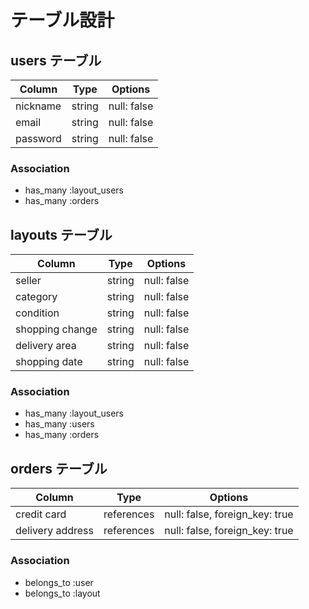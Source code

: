 # テーブル設計

## users テーブル

| Column   | Type   | Options     |
| -------- | ------ | ----------- |
| nickname | string | null: false |
| email    | string | null: false |
| password | string | null: false |

### Association

- has_many :layout_users
- has_many :orders
 <!-- through: layout_users -->

## layouts テーブル

| Column                     | Type   | Options     |
| ---------------------------| ------ | ----------- |
| seller                     | string | null: false |
| category                   | string | null: false |
| condition                  | string | null: false |
| shopping change            | string | null: false |
| delivery area              | string | null: false |
| shopping date              | string | null: false |

### Association

- has_many :layout_users
- has_many :users           
- has_many :orders
<!-- <% through: layout_users %> -->

<!-- ## layout_users テーブル

| Column | Type       | Options                        |
| ------ | ---------- | ------------------------------ |
| user   | references | null: false, foreign_key: true |
| layout | references | null: false, foreign_key: true | -->

<!-- ### Association

- belongs_to :layout
- belongs_to :user -->

## orders テーブル

| Column           | Type       | Options                        |
| -----------------| ---------- | ------------------------------ |
| credit card      | references | null: false, foreign_key: true |
| delivery address | references | null: false, foreign_key: true |

### Association

- belongs_to :user
- belongs_to :layout